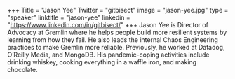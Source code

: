 +++
Title = "Jason Yee"
Twitter = "gitbisect"
image = "jason-yee.jpg"
type = "speaker"
linktitle = "jason-yee"
linkedin = "https://www.linkedin.com/in/gitbisect/"
+++
Jason Yee is Director of Advocacy at Gremlin where he helps people build more resilient systems by learning from how they fail. He also leads the internal Chaos Engineering practices to make Gremlin more reliable. Previously, he worked at Datadog, O’Reilly Media, and MongoDB. His pandemic-coping activities include drinking whiskey, cooking everything in a waffle iron, and making chocolate.

